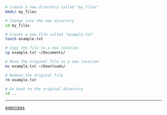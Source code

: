 ```bash
# Create a new directory called "my_files"
mkdir my_files

# Change into the new directory
cd my_files

# Create a new file called "example.txt"
touch example.txt

# Copy the file to a new location
cp example.txt ~/Documents/

# Move the original file to a new location
mv example.txt ~/Downloads/

# Remove the original file
rm example.txt

# Go back to the original directory
cd ..
```
--------------------------------------------------
[exercises](https://github.com/ROT101/learn_something/blob/main/linux%20basics/navigation_and_file_managing/3_navigation_and_file_managment_exercise.md)
